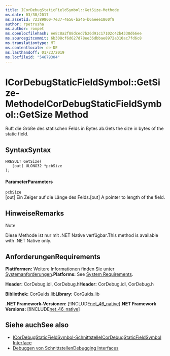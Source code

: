 ```yaml
---
title: ICorDebugStaticFieldSymbol::GetSize-Methode
ms.date: 03/30/2017
ms.assetid: 72389860-7e37-4656-ba46-b6aeee1860f8
author: rpetrusha
ms.author: ronpet
ms.openlocfilehash: ee8c8a2f88dced7b26d91c17102c42b4338d66ee
ms.sourcegitcommit: 6b308cf6d627d78ee36dbbae8972a310ac7fd6c8
ms.translationtype: MT
ms.contentlocale: de-DE
ms.lasthandoff: 01/23/2019
ms.locfileid: "54679304"
---
```

# <a name="icordebugstaticfieldsymbolgetsize-method"></a><span data-ttu-id="d7f2b-102">ICorDebugStaticFieldSymbol::GetSize-Methode</span><span class="sxs-lookup"><span data-stu-id="d7f2b-102">ICorDebugStaticFieldSymbol::GetSize Method</span></span>
<span data-ttu-id="d7f2b-103">Ruft die Größe des statischen Felds in Bytes ab.</span><span class="sxs-lookup"><span data-stu-id="d7f2b-103">Gets the size in bytes of the static field.</span></span>  
  
## <a name="syntax"></a><span data-ttu-id="d7f2b-104">Syntax</span><span class="sxs-lookup"><span data-stu-id="d7f2b-104">Syntax</span></span>  
  
```  
HRESULT GetSize(  
   [out] ULONG32 *pcbSize  
);  
```  
  
#### <a name="parameters"></a><span data-ttu-id="d7f2b-105">Parameter</span><span class="sxs-lookup"><span data-stu-id="d7f2b-105">Parameters</span></span>  
 `pcbSize`  
 <span data-ttu-id="d7f2b-106">[out] Ein Zeiger auf die Länge des Felds.</span><span class="sxs-lookup"><span data-stu-id="d7f2b-106">[out] A pointer to length of the field.</span></span>  
  
## <a name="remarks"></a><span data-ttu-id="d7f2b-107">Hinweise</span><span class="sxs-lookup"><span data-stu-id="d7f2b-107">Remarks</span></span>  
  
> [!NOTE]
>  <span data-ttu-id="d7f2b-108">Diese Methode ist nur mit .NET Native verfügbar.</span><span class="sxs-lookup"><span data-stu-id="d7f2b-108">This method is available with .NET Native only.</span></span>  
  
## <a name="requirements"></a><span data-ttu-id="d7f2b-109">Anforderungen</span><span class="sxs-lookup"><span data-stu-id="d7f2b-109">Requirements</span></span>  
 <span data-ttu-id="d7f2b-110">**Plattformen:** Weitere Informationen finden Sie unter [Systemanforderungen](../../../../docs/framework/get-started/system-requirements.md).</span><span class="sxs-lookup"><span data-stu-id="d7f2b-110">**Platforms:** See [System Requirements](../../../../docs/framework/get-started/system-requirements.md).</span></span>  
  
 <span data-ttu-id="d7f2b-111">**Header:** CorDebug.idl, CorDebug.h</span><span class="sxs-lookup"><span data-stu-id="d7f2b-111">**Header:** CorDebug.idl, CorDebug.h</span></span>  
  
 <span data-ttu-id="d7f2b-112">**Bibliothek:** CorGuids.lib</span><span class="sxs-lookup"><span data-stu-id="d7f2b-112">**Library:** CorGuids.lib</span></span>  
  
 <span data-ttu-id="d7f2b-113">**.NET Framework-Versionen:** [!INCLUDE[net_46_native](../../../../includes/net-46-native-md.md)]</span><span class="sxs-lookup"><span data-stu-id="d7f2b-113">**.NET Framework Versions:** [!INCLUDE[net_46_native](../../../../includes/net-46-native-md.md)]</span></span>  
  
## <a name="see-also"></a><span data-ttu-id="d7f2b-114">Siehe auch</span><span class="sxs-lookup"><span data-stu-id="d7f2b-114">See also</span></span>
- [<span data-ttu-id="d7f2b-115">ICorDebugStaticFieldSymbol-Schnittstelle</span><span class="sxs-lookup"><span data-stu-id="d7f2b-115">ICorDebugStaticFieldSymbol Interface</span></span>](../../../../docs/framework/unmanaged-api/debugging/icordebugstaticfieldsymbol-interface.md)
- [<span data-ttu-id="d7f2b-116">Debuggen von Schnittstellen</span><span class="sxs-lookup"><span data-stu-id="d7f2b-116">Debugging Interfaces</span></span>](../../../../docs/framework/unmanaged-api/debugging/debugging-interfaces.md)
